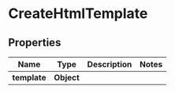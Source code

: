 

# CreateHtmlTemplate


## Properties

| Name | Type | Description | Notes |
|------------ | ------------- | ------------- | -------------|
|**template** | **Object** |  |  |



